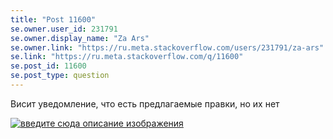 ```yaml
---
title: "Post 11600"
se.owner.user_id: 231791
se.owner.display_name: "Za Ars"
se.owner.link: "https://ru.meta.stackoverflow.com/users/231791/za-ars"
se.link: "https://ru.meta.stackoverflow.com/q/11600"
se.post_id: 11600
se.post_type: question
---
```

<p>Висит уведомление, что есть предлагаемые правки, но их нет</p>
<p><a href="https://i.stack.imgur.com/Y8FVE.png" rel="nofollow noreferrer"><img src="https://i.stack.imgur.com/Y8FVE.png" alt="введите сюда описание изображения" /></a></p>
